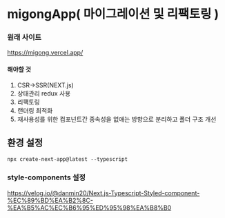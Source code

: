 # migongApp( 마이그레이션 및 리팩토링 )

### 원래 사이트

https://migong.vercel.app/

#### 해야할 것

1. CSR->SSR(NEXT.js)
2. 상태관리 redux 사용
3. 리팩토링
4. 랜더링 최적화
5. 재사용성를 위한 컴포넌트간 종속성을 없애는 방향으로 분리하고 폴더 구조 개선

## 환경 설정

```
npx create-next-app@latest --typescript
```

### style-components 설정

https://velog.io/@danmin20/Next.js-Typescript-Styled-component-%EC%89%BD%EA%B2%8C-%EA%B5%AC%EC%B6%95%ED%95%98%EA%B8%B0
